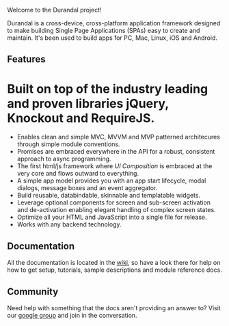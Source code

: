 Welcome to the Durandal project!

Durandal is a cross-device, cross-platform application framework designed to make building Single Page Applications (SPAs) easy to create and maintain. It's been used to build apps for PC, Mac, Linux, iOS and Android.

## Features

# Built on top of the industry leading and proven libraries jQuery, Knockout and RequireJS.
* Enables clean and simple MVC, MVVM and MVP patterned architecures through simple module conventions.
* Promises are embraced everywhere in the API for a robust, consistent  approach to async programming.
* The first html/js framework where *UI Composition* is embraced at the very core and flows outward to everything.
* A simple app model provides you with an app start lifecycle, modal dialogs, message boxes and an event aggregator.
* Build reusable, databindable, skinnable and templatable widgets.
* Leverage optional components for screen and sub-screen activation and de-activation enabling elegant handling of complex screen states.
* Optimize all your HTML and JavaScript into a single file for release.
* Works with any backend technology.

## Documentation

All the documentation is located in the [wiki](https://github.com/EisenbergEffect/Durandal/wiki), so have a look there for help on how to get setup, tutorials, sample descriptions and module reference docs.

## Community
Need help with something that the docs aren't providing an answer to? 
Visit our [google group](https://groups.google.com/forum/?fromgroups#!forum/durandaljs) and join in the conversation. 

